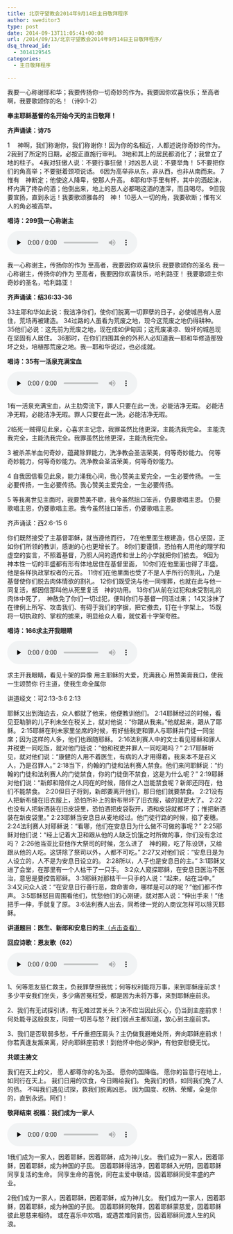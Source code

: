 ```yaml
---
title: 北京守望教会2014年9月14日主日敬拜程序
author: sweditor3
type: post
date: 2014-09-13T11:05:41+00:00
url: /2014/09/13/北京守望教会2014年9月14日主日敬拜程序/
dsq_thread_id:
  - 3014129545
categories:
  - 主日敬拜程序

---
```

我要一心称谢耶和华；我要传扬你一切奇妙的作为。我要因你欢喜快乐；至高者啊，我要歌颂你的名！（诗9:1-2）

**奉主耶稣基督的名开始今天的主日敬拜！**

**齐声诵读：诗75**

1 　神啊，我们称谢你，我们称谢你！因为你的名相近，人都述说你奇妙的作为。 2我到了所定的日期，必按正直施行审判。 3地和其上的居民都消化了；我曾立了地的柱子。 4我对狂傲人说：不要行事狂傲！对凶恶人说：不要举角！ 5不要把你们的角高举；不要挺着颈项说话。 6因为高举非从东，非从西，也非从南而来。 7惟有　神断定；他使这人降卑，使那人升高。 8耶和华手里有杯，其中的酒起沫，杯内满了搀杂的酒；他倒出来，地上的恶人必都喝这酒的渣滓，而且喝尽。 9但我要宣扬，直到永远！我要歌颂雅各的　神！ 10恶人一切的角，我要砍断；惟有义人的角必被高举。

**唱诗：299我一心称谢主**

<div id="c-10483" class="grandmp3">
  <audio src="https://t5.shwchurch.org/wp-content/uploads/2014/02/299.我一心称谢主.mp3" controls false preload="none" autobuffer="false"></audio>
</div>

我一心称谢主，传扬你的作为 至高者，我要因你欢喜快乐 我要歌颂你的圣名 我一心称谢主，传扬你的作为 至高者，我要因你欢喜快乐，哈利路亚！ 我要歌颂主你奇妙的圣名，哈利路亚！

**齐声诵读：结36:33-36**

33主耶和华如此说：我洁净你们，使你们脱离一切罪孽的日子，必使城邑有人居住，荒场再被建造。 34过路的人虽看为荒废之地，现今这荒废之地仍得耕种。 35他们必说：这先前为荒废之地，现在成如伊甸园；这荒废凄凉、毁坏的城邑现在坚固有人居住。 36那时，在你们四围其余的外邦人必知道我—耶和华修造那毁坏之处，培植那荒废之地。我—耶和华说过，也必成就。

**唱诗：35有一活泉充满宝血**

<div id="c-8317" class="grandmp3">
  <audio src="https://t5.shwchurch.org/wp-content/uploads/2013/05/20130517121826691.mp3" controls false preload="none" autobuffer="false"></audio>
</div>

1有一活泉充满宝血，从主肋旁流下，罪人只要在此一洗，必能洁净无瑕。 必能洁净无瑕，必能洁净无瑕。罪人只要在此一洗，必能洁净无瑕。

2临死一贼得见此泉，心喜求主记念，我罪虽然比他更深，主能洗我完全。 主能洗我完全，主能洗我完全。我罪虽然比他更深，主能洗我完全。

3 被杀羔羊血何奇妙，蕴藏除罪能力，洗净教会圣洁荣美，何等奇妙能力。 何等奇妙能力，何等奇妙能力。洗净教会圣洁荣美，何等奇妙能力。

4 自我因信看见此泉，能力涌我心间，我心赞美主爱完全，一生必要传扬。 一生必要传扬，一生必要传扬。我心赞美主爱完全，一生必要传扬。

5 等我离世见主面时，我要赞美不歇，我今虽然拙口笨舌，仍要歌唱主恩。 仍要歌唱主恩，仍要歌唱主恩。我今虽然拙口笨舌，仍要歌唱主恩。

齐声诵读：西2:6-15 6

你们既然接受了主基督耶稣，就当遵他而行， 7在他里面生根建造，信心坚固，正如你们所领的教训，感谢的心也更增长了。 8你们要谨慎，恐怕有人用他的理学和虚空的妄言，不照着基督，乃照人间的遗传和世上的小学就把你们掳去。 9因为　神本性一切的丰盛都有形有体地居住在基督里面， 10你们在他里面也得了丰盛。他是各样执政掌权者的元首。 11你们在他里面也受了不是人手所行的割礼，乃是基督使你们脱去肉体情欲的割礼。 12你们既受洗与他一同埋葬，也就在此与他一同复活，都因信那叫他从死里复活　神的功用。 13你们从前在过犯和未受割礼的肉体中死了，　神赦免了你们一切过犯，便叫你们与基督一同活过来； 14又涂抹了在律例上所写、攻击我们、有碍于我们的字据，把它撤去，钉在十字架上。 15既将一切执政的、掌权的掳来，明显给众人看，就仗着十字架夸胜。

**唱诗：166求主开我眼睛**

<div id="c-5137" class="grandmp3">
  <audio src="https://t5.shwchurch.org/wp-content/uploads/2012/09/20120930004739892.mp3" controls false preload="none" autobuffer="false"></audio>
</div>

求主开我眼睛，看见十架的异像 用主耶稣的大爱，充满我心 用赞美膏我口，使我一生颂赞你 行主道，使我生命全属你

讲道经文：可2:13-3:6 2:13

耶稣又出到海边去，众人都就了他来，他便教训他们。 2:14耶稣经过的时候，看见亚勒腓的儿子利未坐在税关上，就对他说：“你跟从我来。”他就起来，跟从了耶稣。 2:15耶稣在利未家里坐席的时候，有好些税吏和罪人与耶稣并门徒一同坐席；因为这样的人多，他们也跟随耶稣。 2:16法利赛人中的文士看见耶稣和罪人并税吏一同吃饭，就对他门徒说：“他和税吏并罪人一同吃喝吗？” 2:17耶稣听见，就对他们说：“康健的人用不着医生，有病的人才用得着。我来本不是召义人，乃是召罪人。” 2:18当下，约翰的门徒和法利赛人禁食。他们来问耶稣说：“约翰的门徒和法利赛人的门徒禁食，你的门徒倒不禁食，这是为什么呢？” 2:19耶稣对他们说：“新郎和陪伴之人同在的时候，陪伴之人岂能禁食呢？新郎还同在，他们不能禁食。 2:20但日子将到，新郎要离开他们，那日他们就要禁食。 2:21没有人把新布缝在旧衣服上，恐怕所补上的新布带坏了旧衣服，破的就更大了。 2:22也没有人把新酒装在旧皮袋里，恐怕酒把皮袋裂开，酒和皮袋就都坏了；惟把新酒装在新皮袋里。” 2:23耶稣当安息日从麦地经过。他门徒行路的时候，掐了麦穗。 2:24法利赛人对耶稣说：“看哪，他们在安息日为什么做不可做的事呢？” 2:25耶稣对他们说：“经上记着大卫和跟从他的人缺乏饥饿之时所做的事，你们没有念过吗？ 2:26他当亚比亚他作大祭司的时候，怎么进了　神的殿，吃了陈设饼，又给跟从他的人吃。这饼除了祭司以外，人都不可吃。” 2:27又对他们说：“安息日是为人设立的，人不是为安息日设立的。 2:28所以，人子也是安息日的主。” 3:1耶稣又进了会堂，在那里有一个人枯干了一只手。 3:2众人窥探耶稣，在安息日医治不医治，意思是要控告耶稣。 3:3耶稣对那枯干一只手的人说：“起来，站在当中。” 3:4又问众人说：“在安息日行善行恶，救命害命，哪样是可以的呢？”他们都不作声。 3:5耶稣怒目周围看他们，忧愁他们的心刚硬，就对那人说：“伸出手来！”他把手一伸，手就复了原。 3:6法利赛人出去，同希律一党的人商议怎样可以除灭耶稣。

**讲道题目：医生、新郎和安息日的主**[（点击查看）][1]

**回应诗歌：恩友歌（62）**

<div id="c-5108" class="grandmp3">
  <audio src="https://t5.shwchurch.org/wp-content/uploads/2012/09/20120930001638135.mp3" controls false preload="none" autobuffer="false"></audio>
</div>

1、何等恩友慈仁救主，负我罪孽担我忧；何等权利能将万事，来到耶稣座前求！ 多少平安我们坐失，多少痛苦冤枉受，都是因为未将万事，来到耶稣座前求。

2、我们有无试探引诱，有无难过苦关头？决不应当因此灰心，仍当到主座前求！ 何处能寻这般良友，同尝一切苦与愁？我们弱点主都知道，放心到主座前求。

3、我们是否软弱多愁，千斤重担压肩头？主仍做我避难处所，奔向耶稣座前求！ 你若真逢友叛亲离，好向耶稣座前求！到他怀中他必保护，有他安慰便无忧。

**共颂主祷文**

我们在天上的父， 愿人都尊你的名为圣。 愿你的国降临。 愿你的旨意行在地上，如同行在天上。 我们日用的饮食，今日赐给我们。 免我们的债，如同我们免了人的债。 不叫我们遇见试探，救我们脱离凶恶。 因为国度、权柄、荣耀，全是你的，直到永远。阿们！

**敬拜结束** **祝福：我们成为一家人**

<div id="c-5054" class="grandmp3">
  <audio src="https://t5.shwchurch.org/wp-content/uploads/2012/09/2012092922594129.mp3" controls false preload="none" autobuffer="false"></audio>
</div>

1我们成为一家人，因着耶稣，因着耶稣，成为神儿女。 我们成为一家人，因着耶稣，因着耶稣，成为神国的子民。 因着耶稣得洁净，因着耶稣入光明，因着耶稣同享复活的生命。 同享生命的喜悦，同在主爱中联结，因着耶稣同受丰盛的产业。

2我们成为一家人，因着耶稣，因着耶稣，成为神儿女。 我们成为一家人，因着耶稣，因着耶稣，成为神国的子民。 因着耶稣同敬拜，因着耶稣蒙慈爱，因着耶稣彼此恩慈来相待。 或在喜乐中欢唱，或遇苦难同哀伤，因着耶稣同渡人生的风浪。

 [1]: /2014/09/13/医生新郎和安息日的主2014年9月14日主日讲章天/